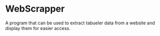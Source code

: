 # WebScrapper

A program that can be used to extract tabueler data from a website and display them for easier access. 
